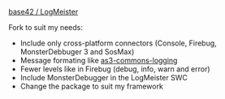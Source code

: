 [base42 / LogMeister](https://github.com/base42/LogMeister)

Fork to suit my needs:

* Include only cross-platform connectors (Console, Firebug, MonsterDebbuger 3 and SosMax)
* Message formating like [as3-commons-logging](http://www.as3commons.org/as3-commons-logging/userguide.html)
* Fewer levels like in Firebug (debug, info, warn and error)
* Include MonsterDebugger in the LogMeister SWC
* Change the package to suit my framework